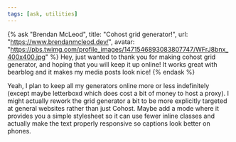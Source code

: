```yaml
---
tags: [ask, utilities]
---
```


{% ask "Brendan McLeod",
     title: "Cohost grid generator!",
     url: "https://www.brendanmcleod.dev/",
     avatar: "https://pbs.twimg.com/profile_images/1471546893083807747/WFrJ8bnx_400x400.jpg" %}
  Hey, just wanted to thank you for making cohost grid generator, and hoping that you will keep it up online! It works great with bearblog and it makes my media posts look nice!
{% endask %}

Yeah, I plan to keep all my generators online more or less indefinitely (except maybe letterboxd which does cost a bit of money to host a proxy). I might actually rework the grid generator a bit to be more explicitly targeted at general websites rather than just Cohost. Maybe add a mode where it provides you a simple stylesheet so it can use fewer inline classes and actually make the text properly responsive so captions look better on phones.


